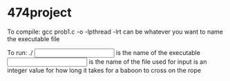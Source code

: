 # 474project

To compile:
	gcc prob1.c -o <name> -lpthread -lrt
		<name> can be whatever you want to name the executable file

To run:
	./<name> <input file> <Time to cross>
		<name> is the name of the executable
		<input file> is the name of the file used for input
		<Time to cross> is an integer value for how long it takes for a baboon to cross on the rope
